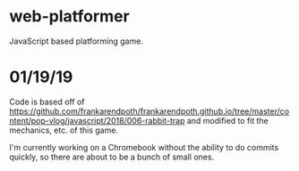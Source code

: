 # web-platformer
JavaScript based platforming game.

# 01/19/19
Code is based off of https://github.com/frankarendpoth/frankarendpoth.github.io/tree/master/content/pop-vlog/javascript/2018/006-rabbit-trap and modified to fit the mechanics, etc. of this game. 

I'm currently working on a Chromebook without the ability to do commits quickly, so there are about to be a bunch of small ones.
